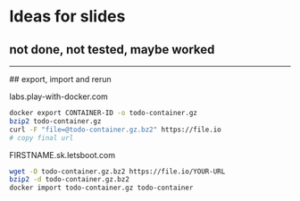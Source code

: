 # Ideas for slides
## not done, not tested, maybe worked

---

## export, import and rerun

labs.play-with-docker.com
```bash
docker export CONTAINER-ID -o todo-container.gz
bzip2 todo-container.gz
curl -F "file=@todo-container.gz.bz2" https://file.io
# copy final url
```

FIRSTNAME.sk.letsboot.com
```bash
wget -O todo-container.gz.bz2 https://file.io/YOUR-URL
bzip2 -d todo-container.gz.bz2
docker import todo-container.gz todo-container
```
